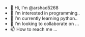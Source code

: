 - 👋 Hi, I’m @arshad5268
- 👀 I’m interested in programming..
- 🌱 I’m currently learning python..
- 💞️ I’m looking to collaborate on ...
- 📫 How to reach me ...

<!---
arshad5268/arshad5268 is a ✨ special ✨ repository because its `README.md` (this file) appears on your GitHub profile.
You can click the Preview link to take a look at your changes.
--->

